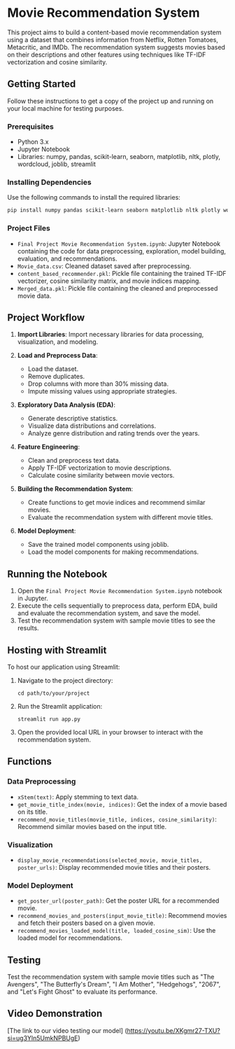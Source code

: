       
# Movie Recommendation System
This project aims to build a content-based movie recommendation system using a dataset that combines information from Netflix, Rotten Tomatoes, Metacritic, and IMDb. The recommendation system suggests movies based on their descriptions and other features using techniques like TF-IDF vectorization and cosine similarity.

## Getting Started
Follow these instructions to get a copy of the project up and running on your local machine for testing purposes.

### Prerequisites
- Python 3.x
- Jupyter Notebook
- Libraries: numpy, pandas, scikit-learn, seaborn, matplotlib, nltk, plotly, wordcloud, joblib, streamlit

### Installing Dependencies
Use the following commands to install the required libraries:
```sh
pip install numpy pandas scikit-learn seaborn matplotlib nltk plotly wordcloud joblib
```

### Project Files
- `Final Project Movie Recommendation System.ipynb`: Jupyter Notebook containing the code for data preprocessing, exploration, model building, evaluation, and recommendations.
- `Movie_data.csv`: Cleaned dataset saved after preprocessing.
- `content_based_recommender.pkl`: Pickle file containing the trained TF-IDF vectorizer, cosine similarity matrix, and movie indices mapping.
- `Merged_data.pkl`: Pickle file containing the cleaned and preprocessed movie data.

## Project Workflow
1. **Import Libraries**: Import necessary libraries for data processing, visualization, and modeling.

2. **Load and Preprocess Data**: 
   - Load the dataset.
   - Remove duplicates.
   - Drop columns with more than 30% missing data.
   - Impute missing values using appropriate strategies.

3. **Exploratory Data Analysis (EDA)**:
   - Generate descriptive statistics.
   - Visualize data distributions and correlations.
   - Analyze genre distribution and rating trends over the years.

4. **Feature Engineering**:
   - Clean and preprocess text data.
   - Apply TF-IDF vectorization to movie descriptions.
   - Calculate cosine similarity between movie vectors.

5. **Building the Recommendation System**:
   - Create functions to get movie indices and recommend similar movies.
   - Evaluate the recommendation system with different movie titles.

6. **Model Deployment**:
   - Save the trained model components using joblib.
   - Load the model components for making recommendations.

## Running the Notebook
1. Open the `Final Project Movie Recommendation System.ipynb` notebook in Jupyter.
2. Execute the cells sequentially to preprocess data, perform EDA, build and evaluate the recommendation system, and save the model.
3. Test the recommendation system with sample movie titles to see the results.

## Hosting with Streamlit
To host our application using Streamlit:
1. Navigate to the project directory:
    ```
    cd path/to/your/project
    ```
2. Run the Streamlit application:
    ```
    streamlit run app.py
    ```
3. Open the provided local URL in your browser to interact with the recommendation system.

## Functions
### Data Preprocessing
- `xStem(text)`: Apply stemming to text data.
- `get_movie_title_index(movie, indices)`: Get the index of a movie based on its title.
- `recommend_movie_titles(movie_title, indices, cosine_similarity)`: Recommend similar movies based on the input title.

### Visualization
- `display_movie_recommendations(selected_movie, movie_titles, poster_urls)`: Display recommended movie titles and their posters.

### Model Deployment
- `get_poster_url(poster_path)`: Get the poster URL for a recommended movie.
- `recommend_movies_and_posters(input_movie_title)`: Recommend movies and fetch their posters based on a given movie.
- `recommend_movies_loaded_model(title, loaded_cosine_sim)`: Use the loaded model for recommendations.

## Testing
Test the recommendation system with sample movie titles such as "The Avengers", "The Butterfly's Dream", "I Am Mother", "Hedgehogs", "2067", and "Let's Fight Ghost" to evaluate its performance.

## Video Demonstration
[The link to our video testing our model]  (https://youtu.be/XKgmr27-TXU?si=ug3Yln5UmkNPBUgE)



